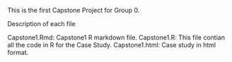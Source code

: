 This is the first Capstone Project for Group 0.

Description of each file

Capstone1.Rmd: Capstone1 R markdown file.
Capstone1.R: This file contian all the code in R for the Case Study.
Capstone1.html: Case study in html format. 